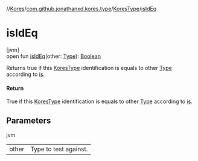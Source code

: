 //[Kores](../../../index.md)/[com.github.jonathanxd.kores.type](../index.md)/[KoresType](index.md)/[isIdEq](is-id-eq.md)

# isIdEq

[jvm]\
open fun [isIdEq](is-id-eq.md)(other: [Type](https://docs.oracle.com/javase/8/docs/api/java/lang/reflect/Type.html)): [Boolean](https://kotlinlang.org/api/latest/jvm/stdlib/kotlin/-boolean/index.html)

Returns true if this [KoresType](index.md) identification is equals to other [Type](https://docs.oracle.com/javase/8/docs/api/java/lang/reflect/Type.html) according to [is](is.md).

#### Return

True if this [KoresType](index.md) identification is equals to other [Type](https://docs.oracle.com/javase/8/docs/api/java/lang/reflect/Type.html)  according to [is](is.md).

## Parameters

jvm

| | |
|---|---|
| other | Type to test against. |
